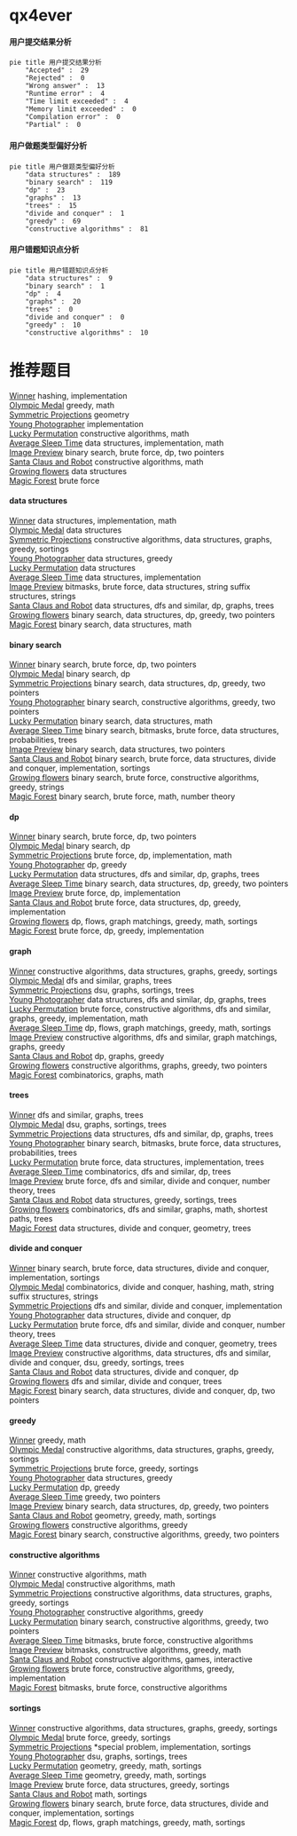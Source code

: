 # qx4ever
<!-- tabs:start -->
#### **用户提交结果分析**

```mermaid
pie title 用户提交结果分析
    "Accepted" :  29
    "Rejected" :  0
    "Wrong answer" :  13
    "Runtime error" :  4
    "Time limit exceeded" :  4
    "Memory limit exceeded" :  0
    "Compilation error" :  0
    "Partial" :  0
```
#### **用户做题类型偏好分析**

```mermaid
pie title 用户做题类型偏好分析
    "data structures" :  189
    "binary search" :  119
    "dp" :  23
    "graphs" :  13
    "trees" :  15
    "divide and conquer" :  1
    "greedy" :  69
    "constructive algorithms" :  81
```
#### **用户错题知识点分析**

```mermaid
pie title 用户错题知识点分析
    "data structures" :  9
    "binary search" :  1
    "dp" :  4
    "graphs" :  20
    "trees" :  0
    "divide and conquer" :  0
    "greedy" :  10
    "constructive algorithms" :  10
```
<!-- tabs:end -->
# 推荐题目
[Winner](http://codeforces.com/problemset/problem/2/A)		hashing,
                        implementation		  
[Olympic Medal](http://codeforces.com/problemset/problem/215/B)		greedy,
                        math		  
[Symmetric Projections](http://codeforces.com/problemset/problem/886/F)		geometry		  
[Young Photographer](http://codeforces.com/problemset/problem/14/B)		implementation		  
[Lucky Permutation](http://codeforces.com/problemset/problem/286/A)		constructive algorithms,
                        math		  
[Average Sleep Time](http://codeforces.com/problemset/problem/808/B)		data structures,
                        implementation,
                        math		  
[Image Preview](https://codeforces.com/contest/651/problem/D)		binary search,
                        brute force,
                        dp,
                        two pointers		  
[Santa Claus and Robot](http://codeforces.com/problemset/problem/748/C)		constructive algorithms,
                        math		  
[Growing flowers](http://codeforces.com/problemset/problem/1423/G)		data structures		  
[Magic Forest](http://codeforces.com/problemset/problem/922/B)		brute force		  
<!-- tabs:start -->
#### **data structures**
[Winner](http://codeforces.com/problemset/problem/808/B)		data structures,
                        implementation,
                        math		  
[Olympic Medal](http://codeforces.com/problemset/problem/1423/G)		data structures		  
[Symmetric Projections](https://codeforces.com/contest/737/problem/C)		constructive algorithms,
                        data structures,
                        graphs,
                        greedy,
                        sortings		  
[Young Photographer](http://codeforces.com/problemset/problem/1137/E)		data structures,
                        greedy		  
[Lucky Permutation](http://codeforces.com/problemset/problem/453/E)		data structures		  
[Average Sleep Time](http://codeforces.com/problemset/problem/1468/C)		data structures,
                        implementation		  
[Image Preview](http://codeforces.com/problemset/problem/914/F)		bitmasks,
                        brute force,
                        data structures,
                        string suffix structures,
                        strings		  
[Santa Claus and Robot](http://codeforces.com/problemset/problem/231/E)		data structures,
                        dfs and similar,
                        dp,
                        graphs,
                        trees		  
[Growing flowers](http://codeforces.com/problemset/problem/1492/C)		binary search,
                        data structures,
                        dp,
                        greedy,
                        two pointers		  
[Magic Forest](http://codeforces.com/problemset/problem/1490/G)		binary search,
                        data structures,
                        math		  
#### **binary search**
[Winner](https://codeforces.com/contest/651/problem/D)		binary search,
                        brute force,
                        dp,
                        two pointers		  
[Olympic Medal](http://codeforces.com/problemset/problem/623/C)		binary search,
                        dp		  
[Symmetric Projections](http://codeforces.com/problemset/problem/1492/C)		binary search,
                        data structures,
                        dp,
                        greedy,
                        two pointers		  
[Young Photographer](http://codeforces.com/problemset/problem/1463/D)		binary search,
                        constructive algorithms,
                        greedy,
                        two pointers		  
[Lucky Permutation](http://codeforces.com/problemset/problem/1490/G)		binary search,
                        data structures,
                        math		  
[Average Sleep Time](http://codeforces.com/problemset/problem/1479/D)		binary search,
                        bitmasks,
                        brute force,
                        data structures,
                        probabilities,
                        trees		  
[Image Preview](http://codeforces.com/problemset/problem/1436/E)		binary search,
                        data structures,
                        two pointers		  
[Santa Claus and Robot](http://codeforces.com/problemset/problem/1461/D)		binary search,
                        brute force,
                        data structures,
                        divide and conquer,
                        implementation,
                        sortings		  
[Growing flowers](http://codeforces.com/problemset/problem/1493/C)		binary search,
                        brute force,
                        constructive algorithms,
                        greedy,
                        strings		  
[Magic Forest](http://codeforces.com/problemset/problem/1487/D)		binary search,
                        brute force,
                        math,
                        number theory		  
#### **dp**
[Winner](https://codeforces.com/contest/651/problem/D)		binary search,
                        brute force,
                        dp,
                        two pointers		  
[Olympic Medal](http://codeforces.com/problemset/problem/623/C)		binary search,
                        dp		  
[Symmetric Projections](http://codeforces.com/problemset/problem/1339/A)		brute force,
                        dp,
                        implementation,
                        math		  
[Young Photographer](http://codeforces.com/problemset/problem/1392/D)		dp,
                        greedy		  
[Lucky Permutation](http://codeforces.com/problemset/problem/231/E)		data structures,
                        dfs and similar,
                        dp,
                        graphs,
                        trees		  
[Average Sleep Time](http://codeforces.com/problemset/problem/1492/C)		binary search,
                        data structures,
                        dp,
                        greedy,
                        two pointers		  
[Image Preview](https://codeforces.com/contest/1457/problem/C)		brute force,
                        dp,
                        implementation		  
[Santa Claus and Robot](http://codeforces.com/problemset/problem/1491/C)		brute force,
                        data structures,
                        dp,
                        greedy,
                        implementation		  
[Growing flowers](http://codeforces.com/problemset/problem/1437/C)		dp,
                        flows,
                        graph matchings,
                        greedy,
                        math,
                        sortings		  
[Magic Forest](http://codeforces.com/problemset/problem/1499/B)		brute force,
                        dp,
                        greedy,
                        implementation		  
#### **graph**
[Winner](https://codeforces.com/contest/737/problem/C)		constructive algorithms,
                        data structures,
                        graphs,
                        greedy,
                        sortings		  
[Olympic Medal](http://codeforces.com/problemset/problem/864/F)		dfs and similar,
                        graphs,
                        trees		  
[Symmetric Projections](http://codeforces.com/problemset/problem/76/A)		dsu,
                        graphs,
                        sortings,
                        trees		  
[Young Photographer](http://codeforces.com/problemset/problem/231/E)		data structures,
                        dfs and similar,
                        dp,
                        graphs,
                        trees		  
[Lucky Permutation](http://codeforces.com/problemset/problem/1487/C)		brute force,
                        constructive algorithms,
                        dfs and similar,
                        graphs,
                        greedy,
                        implementation,
                        math		  
[Average Sleep Time](http://codeforces.com/problemset/problem/1437/C)		dp,
                        flows,
                        graph matchings,
                        greedy,
                        math,
                        sortings		  
[Image Preview](http://codeforces.com/problemset/problem/1470/D)		constructive algorithms,
                        dfs and similar,
                        graph matchings,
                        graphs,
                        greedy		  
[Santa Claus and Robot](http://codeforces.com/problemset/problem/1476/C)		dp,
                        graphs,
                        greedy		  
[Growing flowers](http://codeforces.com/problemset/problem/1304/D)		constructive algorithms,
                        graphs,
                        greedy,
                        two pointers		  
[Magic Forest](http://codeforces.com/problemset/problem/1475/C)		combinatorics,
                        graphs,
                        math		  
#### **trees**
[Winner](http://codeforces.com/problemset/problem/864/F)		dfs and similar,
                        graphs,
                        trees		  
[Olympic Medal](http://codeforces.com/problemset/problem/76/A)		dsu,
                        graphs,
                        sortings,
                        trees		  
[Symmetric Projections](http://codeforces.com/problemset/problem/231/E)		data structures,
                        dfs and similar,
                        dp,
                        graphs,
                        trees		  
[Young Photographer](http://codeforces.com/problemset/problem/1479/D)		binary search,
                        bitmasks,
                        brute force,
                        data structures,
                        probabilities,
                        trees		  
[Lucky Permutation](http://codeforces.com/problemset/problem/1511/C)		brute force,
                        data structures,
                        implementation,
                        trees		  
[Average Sleep Time](http://codeforces.com/problemset/problem/1499/F)		combinatorics,
                        dfs and similar,
                        dp,
                        trees		  
[Image Preview](http://codeforces.com/problemset/problem/1491/E)		brute force,
                        dfs and similar,
                        divide and conquer,
                        number theory,
                        trees		  
[Santa Claus and Robot](http://codeforces.com/problemset/problem/1466/D)		data structures,
                        greedy,
                        sortings,
                        trees		  
[Growing flowers](http://codeforces.com/problemset/problem/1495/D)		combinatorics,
                        dfs and similar,
                        graphs,
                        math,
                        shortest paths,
                        trees		  
[Magic Forest](http://codeforces.com/problemset/problem/1303/G)		data structures,
                        divide and conquer,
                        geometry,
                        trees		  
#### **divide and conquer**
[Winner](http://codeforces.com/problemset/problem/1461/D)		binary search,
                        brute force,
                        data structures,
                        divide and conquer,
                        implementation,
                        sortings		  
[Olympic Medal](http://codeforces.com/problemset/problem/1466/G)		combinatorics,
                        divide and conquer,
                        hashing,
                        math,
                        string suffix structures,
                        strings		  
[Symmetric Projections](http://codeforces.com/problemset/problem/1490/D)		dfs and similar,
                        divide and conquer,
                        implementation		  
[Young Photographer](https://codeforces.com/contest/1483/problem/C)		data structures,
                        divide and conquer,
                        dp		  
[Lucky Permutation](http://codeforces.com/problemset/problem/1491/E)		brute force,
                        dfs and similar,
                        divide and conquer,
                        number theory,
                        trees		  
[Average Sleep Time](http://codeforces.com/problemset/problem/1303/G)		data structures,
                        divide and conquer,
                        geometry,
                        trees		  
[Image Preview](http://codeforces.com/problemset/problem/1494/D)		constructive algorithms,
                        data structures,
                        dfs and similar,
                        divide and conquer,
                        dsu,
                        greedy,
                        sortings,
                        trees		  
[Santa Claus and Robot](http://codeforces.com/problemset/problem/1482/E)		data structures,
                        divide and conquer,
                        dp		  
[Growing flowers](http://codeforces.com/problemset/problem/566/C)		dfs and similar,
                        divide and conquer,
                        trees		  
[Magic Forest](http://codeforces.com/problemset/problem/1428/F)		binary search,
                        data structures,
                        divide and conquer,
                        dp,
                        two pointers		  
#### **greedy**
[Winner](http://codeforces.com/problemset/problem/215/B)		greedy,
                        math		  
[Olympic Medal](https://codeforces.com/contest/737/problem/C)		constructive algorithms,
                        data structures,
                        graphs,
                        greedy,
                        sortings		  
[Symmetric Projections](http://codeforces.com/problemset/problem/912/C)		brute force,
                        greedy,
                        sortings		  
[Young Photographer](http://codeforces.com/problemset/problem/1137/E)		data structures,
                        greedy		  
[Lucky Permutation](http://codeforces.com/problemset/problem/1392/D)		dp,
                        greedy		  
[Average Sleep Time](http://codeforces.com/problemset/problem/76/B)		greedy,
                        two pointers		  
[Image Preview](http://codeforces.com/problemset/problem/1492/C)		binary search,
                        data structures,
                        dp,
                        greedy,
                        two pointers		  
[Santa Claus and Robot](https://codeforces.com/contest/1496/problem/C)		geometry,
                        greedy,
                        math,
                        sortings		  
[Growing flowers](http://codeforces.com/problemset/problem/1493/A)		constructive algorithms,
                        greedy		  
[Magic Forest](http://codeforces.com/problemset/problem/1463/D)		binary search,
                        constructive algorithms,
                        greedy,
                        two pointers		  
#### **constructive algorithms**
[Winner](http://codeforces.com/problemset/problem/286/A)		constructive algorithms,
                        math		  
[Olympic Medal](http://codeforces.com/problemset/problem/748/C)		constructive algorithms,
                        math		  
[Symmetric Projections](https://codeforces.com/contest/737/problem/C)		constructive algorithms,
                        data structures,
                        graphs,
                        greedy,
                        sortings		  
[Young Photographer](http://codeforces.com/problemset/problem/1493/A)		constructive algorithms,
                        greedy		  
[Lucky Permutation](http://codeforces.com/problemset/problem/1463/D)		binary search,
                        constructive algorithms,
                        greedy,
                        two pointers		  
[Average Sleep Time](https://codeforces.com/contest/1456/problem/B)		bitmasks,
                        brute force,
                        constructive algorithms		  
[Image Preview](http://codeforces.com/problemset/problem/1492/D)		bitmasks,
                        constructive algorithms,
                        greedy,
                        math		  
[Santa Claus and Robot](https://codeforces.com/contest/1504/problem/D)		constructive algorithms,
                        games,
                        interactive		  
[Growing flowers](https://codeforces.com/contest/1483/problem/A)		brute force,
                        constructive algorithms,
                        greedy,
                        implementation		  
[Magic Forest](https://codeforces.com/contest/1457/problem/D)		bitmasks,
                        brute force,
                        constructive algorithms		  
#### **sortings**
[Winner](https://codeforces.com/contest/737/problem/C)		constructive algorithms,
                        data structures,
                        graphs,
                        greedy,
                        sortings		  
[Olympic Medal](http://codeforces.com/problemset/problem/912/C)		brute force,
                        greedy,
                        sortings		  
[Symmetric Projections](http://codeforces.com/problemset/problem/291/A)		*special problem,
                        implementation,
                        sortings		  
[Young Photographer](http://codeforces.com/problemset/problem/76/A)		dsu,
                        graphs,
                        sortings,
                        trees		  
[Lucky Permutation](https://codeforces.com/contest/1496/problem/C)		geometry,
                        greedy,
                        math,
                        sortings		  
[Average Sleep Time](http://codeforces.com/problemset/problem/1495/A)		geometry,
                        greedy,
                        math,
                        sortings		  
[Image Preview](http://codeforces.com/problemset/problem/1497/A)		brute force,
                        data structures,
                        greedy,
                        sortings		  
[Santa Claus and Robot](http://codeforces.com/problemset/problem/1427/A)		math,
                        sortings		  
[Growing flowers](http://codeforces.com/problemset/problem/1461/D)		binary search,
                        brute force,
                        data structures,
                        divide and conquer,
                        implementation,
                        sortings		  
[Magic Forest](http://codeforces.com/problemset/problem/1437/C)		dp,
                        flows,
                        graph matchings,
                        greedy,
                        math,
                        sortings		  
<!-- tabs:end -->
